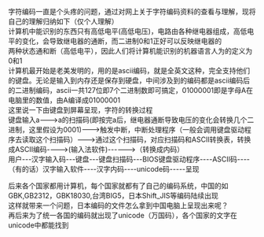 
字符编码一直是个头疼的问题，通过对网上关于字符编码资料的查看与理解，现将自己的理解归纳如下（仅个人理解）  
计算机中能识别的东西只有高低电平(高低电压)，电路由各种继电器组成，高低电平的变化，会导致继电器的通断，而二进制0和1正好可以反映继电器的  
两种状态通和断（高低电平），因此人们将计算机能识别的机器语言人为的定义为0和1  
计算机最开始是老美发明的，用的是ascii编码，就是全英文这种，完全支持他们的键盘。无论是输入到内存还是保存到硬盘，中间涉及到的编码都是ascii编码后的二进制编码，ascii一共127位即7个二进制数即可搞定，01000001即是字母A在电脑里的数值，由A编译成01000001  
这里说一下由键盘到屏幕呈现，字符的转换过程  
键盘输入a--->a的扫描码(即按完a后，继电器通断导致电压的变化会转换几个二进制，这里假设为0001)--->触发中断，中断处理程序（一般会调用键盘驱动程序去读取这个扫描码）--->通过这个扫描码，对应扫描码和ASCII转换表，转换成ASCII编码---->(输入法软件)------>（转换成内码）   
用户---汉字输入码---键盘---键盘扫描码---BIOS键盘驱动程序----ASCII码----（有的话）汉字输入软件----汉字内码----unicode码-----呈现  

后来各个国家都用计算机，每个国家就都有了自己的编码系统，中国的如GBK,GB2312，GBK18030,台湾BIG5，日本Shift_JIS等编码陆续出现  
这样就带来一个问题，日本编码的文件怎么拿到中国电脑上呈现出来呢？  
再后来为了统一各国的编码就出现了unicode（万国码），各个国家的文字在unicode中都能找到  
   
